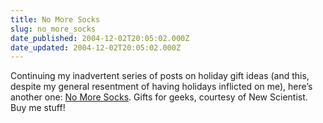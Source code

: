 ```yaml
---
title: No More Socks
slug: no_more_socks
date_published: 2004-12-02T20:05:02.000Z
date_updated: 2004-12-02T20:05:02.000Z
---
```


Continuing my inadvertent series of posts on holiday gift ideas (and this, despite my general resentment of having holidays inflicted on me), here’s another one: [No More Socks](http://www.nomoresocks.newscientist.com/Home/Home.aspx). Gifts for geeks, courtesy of New Scientist. Buy me stuff!

